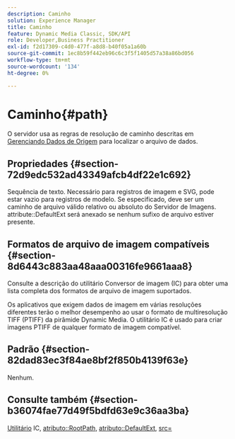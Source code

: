 ```yaml
---
description: Caminho
solution: Experience Manager
title: Caminho
feature: Dynamic Media Classic, SDK/API
role: Developer,Business Practitioner
exl-id: f2d17309-c4d0-477f-a8d8-b40f05a1a60b
source-git-commit: 1ec8b59f442eb96c6c3f5f1405d57a38a86bd056
workflow-type: tm+mt
source-wordcount: '134'
ht-degree: 0%

---
```


# Caminho{#path}

O servidor usa as regras de resolução de caminho descritas em [Gerenciando Dados de Origem](../../../../../../is-api/image-serving-api-ref/c-configuration-and-administration/c-configuration-and-administration.md#concept-1ec4d9f0e58a430cae045761f1ff9173) para localizar o arquivo de dados.

## Propriedades {#section-72d9edc532ad43349afcb4df22e1c692}

Sequência de texto. Necessário para registros de imagem e SVG, pode estar vazio para registros de modelo. Se especificado, deve ser um caminho de arquivo válido relativo ou absoluto do Servidor de Imagens. attribute::DefaultExt será anexado se nenhum sufixo de arquivo estiver presente.

## Formatos de arquivo de imagem compatíveis {#section-8d6443c883aa48aaa00316fe9661aaa8}

Consulte a descrição do utilitário Conversor de imagem (IC) para obter uma lista completa dos formatos de arquivo de imagem suportados.

Os aplicativos que exigem dados de imagem em várias resoluções diferentes terão o melhor desempenho ao usar o formato de multiresolução TIFF (PTIFF) da pirâmide Dynamic Media. O utilitário IC é usado para criar imagens PTIFF de qualquer formato de imagem compatível.

## Padrão {#section-82dad83ec3f84ae8bf2f850b4139f63e}

Nenhum.

## Consulte também {#section-b36074fae77d49f5bdfd63e9c36aa3ba}

[Utilitário](../../../../../../is-api/is-utils/utilities/r-ic.md#reference-de9f43c63a8f48f1a755ff1760af8b7b) IC,  [atributo::RootPath](../../../../../../is-api/image-catalog/image-serving-api-ref/c-image-catalog-reference/c-attributes-reference/r-rootpath.md#reference-17d57e5967be403b8408fa7214017494),  [atributo::DefaultExt](../../../../../../is-api/image-catalog/image-serving-api-ref/c-image-catalog-reference/c-attributes-reference/r-defaultext.md#reference-1b96c71a253049ddaeae09892d3484a0),  [src=](../../../../../../is-api/http-ref/image-serving-api-ref/c-http-protocol-reference/c-command-reference/r-src.md#reference-f6506637778c4c69bf106a7924a91ab1)

